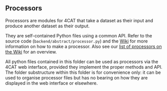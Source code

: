 ## Processors

Processors are modules for 4CAT that take a dataset as their input and 
produce another dataset as their output.

They are self-contained Python files using a common API. Refer to the 
source code (`backend/abstract/processor.py`) and the 
[Wiki](https://github.com/digitalmethodsinitiative/4cat/wiki/How-to-make-a-processor)
for more information on how to make a processor.
Also see our [list of processors on the Wiki](https://github.com/digitalmethodsinitiative/4cat/wiki/Available-processors) for an overview.

All python files contained in this folder can be used as processors via the
4CAT web interface, provided they implement the proper methods and API. The
folder substructure within this folder is for convenience only: it can be used
to organise processor files but has no bearing on how they are displayed in the
web interface or elsewhere.
